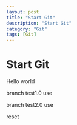 ```yaml
---
layout: post
title: "Start Git"
description: "Start Git"
category: "Git"
tags: [Git]
---
```



# Start Git
 Hello world

branch test1.0 use

branch test2.0 use


reset
